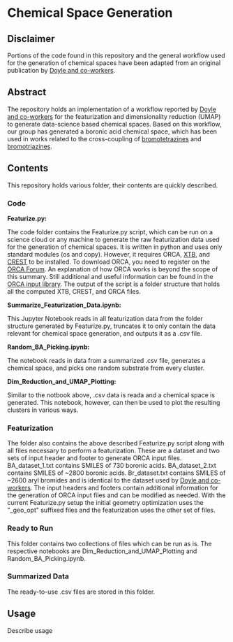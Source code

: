 # Chemical Space Generation

## Disclaimer

Portions of the code found in this repository and the general workflow used for the generation of chemical spaces have been adapted from an original publication by [Doyle and co-workers](https://doi.org/10.1021/jacs.1c12203).

## Abstract

The repository holds an implementation of a workflow reported by [Doyle and co-workers](https://doi.org/10.1021/jacs.1c12203) for the featurization and dimensionality reduction (UMAP) to generate data-science based chemical spaces. Based on this workflow, our group has generated a boronic acid chemical space, which has been used in works related to the cross-coupling of [bromotetrazines](https://doi.org/10.1021/acscatal.2c01813) and [bromotriazines](https://doi.org/10.1021/acs.joc.2c02082).

## Contents

This repository holds various folder, their contents are quickly described.

### Code

**Featurize.py:**

The code folder contains the Featurize.py script, which can be run on a science cloud or any machine to generate the raw featurization data used for the generation of chemical spaces. It is written in python and uses only standard modules (os and copy). However, it requires ORCA, [XTB](https://xtb-docs.readthedocs.io/en/latest/setup.html), and [CREST](https://xtb-docs.readthedocs.io/en/latest/crest.html) to be installed. To download ORCA, you need to register on the [ORCA Forum](https://orcaforum.kofo.mpg.de/app.php/portal). An explanation of how ORCA works is beyond the scope of this summary. Still additional and useful information can be found in the [ORCA input library](https://sites.google.com/site/orcainputlibrary/home?pli=1). The output of the script is a folder structure that holds all the computed XTB, CREST, and ORCA files.

**Summarize_Featurization_Data.ipynb:**

This Jupyter Notebook reads in all featurization data from the folder structure generated by Featurize.py, truncates it to only contain the data relevant for chemical space generation, and outputs it as a .csv file. 

**Random_BA_Picking.ipynb:**

The notebook reads in data from a summarized .csv file, generates a chemical space, and picks one random substrate from every cluster.

**Dim_Reduction_and_UMAP_Plotting:**

Similar to the notbook above, .csv data is reada and a chemical space is generated. This notebook, however, can then be used to plot the resulting clusters in various ways.

### Featurization

The folder also contains the above described Featurize.py script along with all files necessary to perform a featurization. These are a dataset and two sets of input header and footer to generate ORCA input files. BA_dataset_1.txt contains SMILES of 730 boronic acids. BA_dataset_2.txt contains SMILES of ~2800 boronic acids. Br_dataset.txt contains SMILES of ~2600 aryl bromides and is identical to the dataset used by [Doyle and co-workers](https://doi.org/10.1021/jacs.1c12203). The input headers and footers contain additional information for the generation of ORCA input files and can be modified as needed. With the current Featurize.py setup the initial geometry optimization uses the "_geo_opt" suffixed files and the featurization uses the other set of files.

### Ready to Run

This folder contains two collections of files which can be run as is. The respective notebooks are Dim_Reduction_and_UMAP_Plotting and Random_BA_Picking.ipynb.

### Summarized Data

The ready-to-use .csv files are stored in this folder.

## Usage

Describe usage
